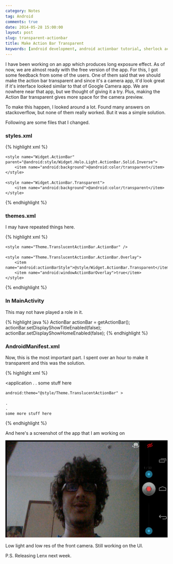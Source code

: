 ```yaml
---
category: Notes
tag: Android
comments: true
date: 2014-05-28 15:00:00
layout: post
slug: transparent-actionbar
title: Make Action Bar Transparent
keywords: [android development, android actionbar tutorial, sherlock actionbar, android toolbar, android custom layout, transparent toolbar]
---
```


I have been working on an app which produces long exposure effect. As of now, we are almost ready with the free version of the app. For this, I got some feedback from some of the users. One of them said that we should make the action bar transparent and since it's a camera app, it'd look great if it's interface looked similar to that of Google Camera app. We are nowhere near that app, but we thought of giving it a try. Plus, making the Action Bar transparent gives more space for the camera preview.

To make this happen, I looked around a lot. Found many answers on stackoverflow, but none of them really worked. But it was a simple solution.

Following are some files that I changed.

### styles.xml

{% highlight xml %}
<resources>
    <style name="AppBaseTheme" parent="android:Theme.Holo.Light"/>
    <style name="AppTheme" parent="AppBaseTheme">
        <item name="android:windowActionBarOverlay">true</item>
        <item name="android:actionBarStyle">@style/Widget.ActionBar</item>
        <item name="android:actionMenuTextColor">#fff</item>
    </style>

    <style name="Widget.ActionBar" parent="@android:style/Widget.Holo.Light.ActionBar.Solid.Inverse">
        <item name="android:background">@android:color/transparent</item>
    </style>

    <style name="Widget.ActionBar.Transparent">
        <item name="android:background">@android:color/transparent</item>
    </style>
</resources>

{% endhighlight %}

### themes.xml

I may have repeated things here.

{% highlight xml %}
<resources>
    <style name="Theme.TranslucentActionBar" parent="@android:style/Theme.Holo.Light.DarkActionBar">
        <item name="android:actionBarStyle">@style/Widget.ActionBar</item>
        <item name="android:windowActionBar">true</item>  
        <item name="android:windowBackground">@android:color/transparent</item> 
        <item name="android:windowContentOverlay">@null</item>
    </style>

    <style name="Theme.TranslucentActionBar.ActionBar" />

    <style name="Theme.TranslucentActionBar.ActionBar.Overlay">
        <item name="android:actionBarStyle">@style/Widget.ActionBar.Transparent</item>
        <item name="android:windowActionBarOverlay">true</item>
    </style>
</resources>
{% endhighlight %}

### In MainActivity

This may not have played a role in it.

{% highlight java %}
    ActionBar actionBar = getActionBar();
    actionBar.setDisplayShowTitleEnabled(false);
    actionBar.setDisplayShowHomeEnabled(false);
{% endhighlight %}

### AndroidManifest.xml

Now, this is the most important part. I spent over an hour to make it transparent and this was the solution.

{% highlight xml %}

<application 
    .
    .
    some stuff here

    android:theme="@style/Theme.TranslucentActionBar" >

    . 
    .
    some more stuff here
</application>
{% endhighlight %}

And here's a screenshot of the app that I am working on

![screenshot](/assets/images/actionbar-1.png)

Low light and low res of the front camera. Still working on the UI.

P.S. Releasing Lenx next week.